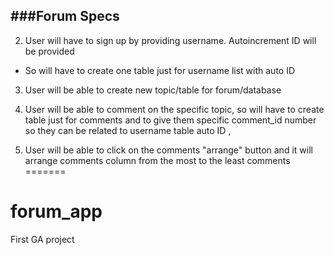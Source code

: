 
###Forum Specs
---

2. User will have to sign up by providing username. Autoincrement ID will be provided 
 * So will have to create one table just for username list with auto ID

3. User will be able to create new topic/table for forum/database

4. User will be able to comment on the specific topic, so will have to create table just for comments and to give them specific comment_id number so they can be related to username table auto ID ,

5. User will be able to click on the comments "arrange" button and it will arrange comments column from the most to the least comments
=======
# forum_app
First GA project
